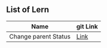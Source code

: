 ## List of Lern

| Name                   | git Link                                                                                                       |
| ---------------------- | -------------------------------------------------------------------------------------------------------------- |
| Change parent Status   | [Link](https://github.com/sajjad-10)                                                                           |
